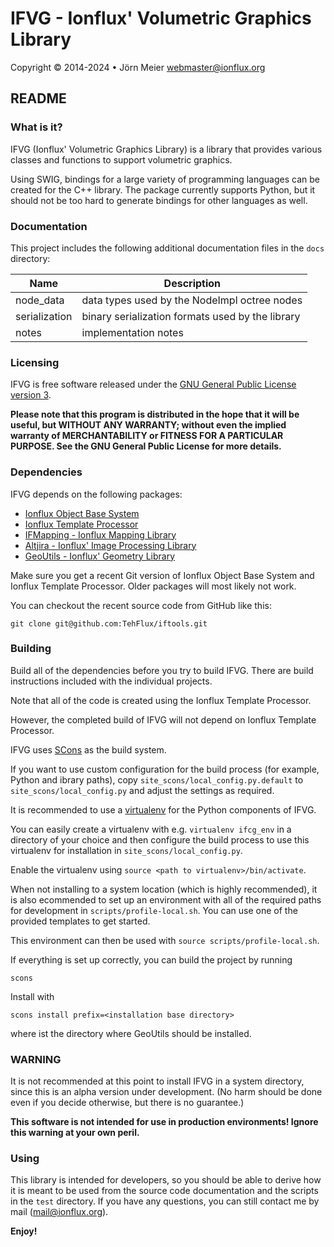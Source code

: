 # IFVG - Ionflux' Volumetric Graphics Library
Copyright © 2014-2024 • Jörn Meier <webmaster@ionflux.org>

## README

### What is it?

IFVG (Ionflux' Volumetric Graphics Library) is a library that provides various classes and functions to support volumetric graphics.

Using SWIG, bindings for a large variety of programming languages can be created for the C++ library. The package currently supports Python, but it should not be too hard to generate bindings for other languages as well.

### Documentation

This project includes the following additional documentation files in the `docs` directory:

| Name | Description|
|---|---|
| node_data | data types used by the NodeImpl octree nodes |
| serialization | binary serialization formats used by the library |
| notes | implementation notes |

### Licensing

IFVG is free software released under the [GNU General Public License version 3](docs/gpl-3.0.md).

**Please note that this program is distributed in the hope that it will be useful, but WITHOUT ANY WARRANTY; without even the implied warranty of MERCHANTABILITY or FITNESS FOR A PARTICULAR PURPOSE. See the GNU General Public License for more details.**

### Dependencies

IFVG depends on the following packages:

+ [Ionflux Object Base System](https://github.com/TehFlux/iftools)
+ [Ionflux Template Processor](https://github.com/TehFlux/iftools)
+ [IFMapping - Ionflux Mapping Library](https://github.com/TehFlux/ifcg)
+ [Altjira - Ionflux' Image Processing Library](https://github.com/TehFlux/ifcg)
+ [GeoUtils - Ionflux' Geometry Library](https://github.com/TehFlux/ifcg)

Make sure you get a recent Git version of Ionflux Object Base System and Ionflux Template Processor. Older packages will most likely not work.

You can checkout the recent source code from GitHub like this:

`git clone git@github.com:TehFlux/iftools.git`

### Building

Build all of the dependencies before you try to build IFVG. There are build instructions included with the individual projects.

Note that all of the code is created using the Ionflux Template Processor.

However, the completed build of IFVG will not depend on Ionflux Template Processor.

IFVG uses [SCons](http://www.scons.org/) as the build system.

If you want to use custom configuration for the build process (for example, Python and ibrary paths), copy `site_scons/local_config.py.default` to `site_scons/local_config.py` and adjust the settings as required.

It is recommended to use a [virtualenv](https://virtualenv.pypa.io/en/latest/) for the Python components of IFVG.

You can easily create a virtualenv with e.g. `virtualenv ifcg_env` in a directory of your choice and then configure the build process to use this virtualenv for installation in `site_scons/local_config.py`.

Enable the virtualenv using `source <path to virtualenv>/bin/activate`.

When not installing to a system location (which is highly recommended), it is also ecommended to set up an environment with all of the required paths for development in `scripts/profile-local.sh`. You can use one of the provided templates to get started.

This environment can then be used with `source scripts/profile-local.sh`.

If everything is set up correctly, you can build the project by running 

`scons`

Install with

`scons install prefix=<installation base directory>`

where <installation base directory> ist the directory where GeoUtils should be installed.

### WARNING
 
 It is not recommended at this point to install IFVG in a system directory, since this is an alpha version under development. (No harm should be done even if you decide otherwise, but there is no guarantee.)

 **This software is not intended for use in production environments! Ignore this warning at your own peril.**

### Using

This library is intended for developers, so you should be able to derive how it is meant to be used from the source code documentation and the scripts in the `test` directory. If you have any questions, you can still contact me by mail (mail@ionflux.org).

**Enjoy!**